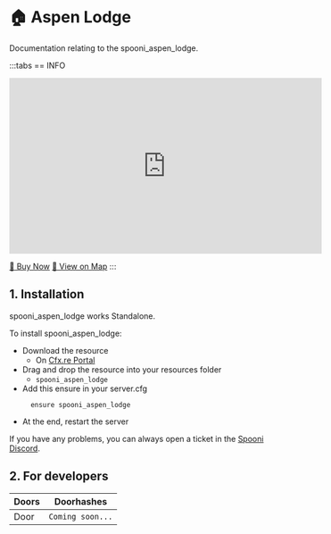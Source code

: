 # 🏠 Aspen Lodge
Documentation relating to the spooni_aspen_lodge.

:::tabs
== INFO
<iframe width="560" height="315" src="https://www.youtube.com/embed/UJVgKAN0QqA?si=FyH7B2zMpFOqOogT" frameborder="0" allow="accelerometer; autoplay; clipboard-write; encrypted-media; gyroscope; picture-in-picture; web-share" referrerpolicy="strict-origin-when-cross-origin" allowfullscreen></iframe>

<a href="https://spooni-mapping.tebex.io/package/6977863" class="button-buy">🛒 Buy Now</a>
<a href="https://spooni.de/rdr2/?m=house227" class="button-map">📍 View on Map</a>
:::

## 1. Installation
spooni_aspen_lodge works Standalone.  

To install spooni_aspen_lodge:
- Download the resource
  - On [Cfx.re Portal](https://portal.cfx.re/)
- Drag and drop the resource into your resources folder
  - `spooni_aspen_lodge`
- Add this ensure in your server.cfg
  ```
    ensure spooni_aspen_lodge
  ```
- At the end, restart the server

If you have any problems, you can always open a ticket in the [Spooni Discord](https://discord.gg/spooni).

## 2. For developers
| Doors                     | Doorhashes
|---------------------------|----------------------------------------------------------------------------------|
| Door                      | `Coming soon...`